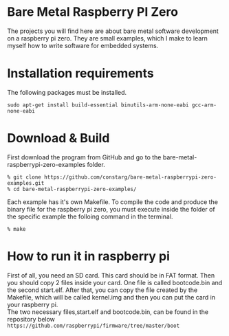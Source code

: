 # Bare Metal Raspberry PI Zero

The projects you will find here are about bare metal software development on a raspberry pi zero. They are small examples, which I make to learn myself how to write software for embedded systems.

# Installation requirements
The following packages must be installed.<br>
```
sudo apt-get install build-essential binutils-arm-none-eabi gcc-arm-none-eabi
```

# Download & Build

First download the program from GitHub and go to the bare-metal-raspberrypi-zero-examples folder.

```
% git clone https://github.com/constarg/bare-metal-raspberrypi-zero-examples.git
% cd bare-metal-raspberrypi-zero-examples/
```

Each example has it's own Makefile. To compile the code and produce the binary file
for the raspberry pi zero, you must execute inside the folder of the specific example 
the folloing command in the terminal.

```
% make
```

# How to run it in raspberry pi
First of all, you need an SD card. This card should be in FAT format. Then you should copy 2 files inside your card. One file is called bootcode.bin and the second start.elf. After that, you can copy the file created by the Makefile, which will be called kernel.img and then you can put the card in your raspberry pi.<br>
The two necessary files,start.elf and bootcode.bin, can be found in the repository below<br>
`https://github.com/raspberrypi/firmware/tree/master/boot`
